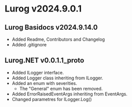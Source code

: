 # Lurog v2024.9.0.1

## Lurog Basidocs v2024.9.14.0

- Added Readme, Contributors and Changelog
- Added .gitignore

## Lurog.NET v0.0.1.1_proto

- Added ILogger interface.
- Added Logger class inheriting from ILogger.
- Added an enum with severities.
	- The "General" enum has been removed.
- Added ErrorRaisedEventArgs inheriting from EventArgs.
- Changed parametres for ILogger.Log()